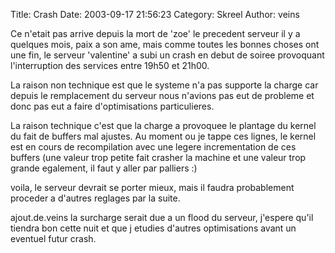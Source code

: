 Title: Crash
Date: 2003-09-17 21:56:23
Category: Skreel
Author: veins

Ce n'etait pas arrive depuis la mort de 'zoe' le precedent serveur il y a quelques mois, paix a son ame, mais comme toutes les bonnes choses ont une fin, le serveur 'valentine' a subi un crash en debut de soiree provoquant l'interruption des services entre 19h50 et 21h00.

La raison non technique est que le systeme n'a pas supporte la charge car depuis le remplacement du serveur nous n'avions pas eut de probleme et donc pas eut a faire d'optimisations particulieres.

La raison technique c'est que la charge a provoquee le plantage du kernel du fait de buffers mal ajustes. Au moment ou je tappe ces lignes, le kernel est en cours de recompilation avec une legere incrementation de ces buffers (une valeur trop petite fait crasher la machine et une valeur trop grande egalement, il faut y aller par palliers :)

voila, le serveur devrait se porter mieux, mais il faudra probablement proceder a d'autres reglages par la suite.

ajout.de.veins
la surcharge serait due a un flood du serveur, j'espere
qu'il tiendra bon cette nuit et que j etudies d'autres
optimisations avant un eventuel futur crash.